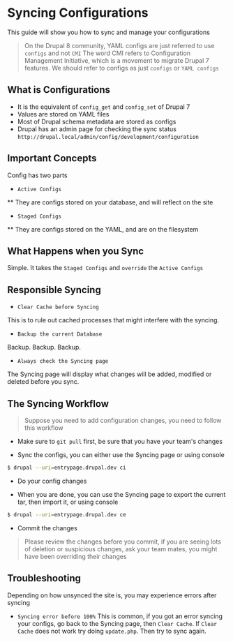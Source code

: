 # Syncing Configurations

This guide will show you how to sync and manage your configurations

> On the Drupal 8 community, YAML configs are just referred to use `configs` and not `CMI`
> The word CMI refers to Configuration Management Initiative, which is a movement to
> migrate Drupal 7 features. We should refer to configs as just `configs` or `YAML configs`

## What is Configurations

* It is the equivalent of `config_get` and `config_set` of Drupal 7
* Values are stored on YAML files
* Most of Drupal schema metadata are stored as configs
* Drupal has an admin page for checking the sync status `http://drupal.local/admin/config/development/configuration`

## Important Concepts

Config has two parts
* `Active Configs`

** They are configs stored on your database, and will reflect on the site

* `Staged Configs`

** They are configs stored on the YAML, and are on the filesystem

## What Happens when you Sync

Simple. It takes the `Staged Configs` and `override` the `Active Configs`

## Responsible Syncing

* `Clear Cache before Syncing`

This is to rule out cached processes that might interfere with the syncing.

* `Backup the current Database`

Backup. Backup. Backup.

* `Always check the Syncing page`

The Syncing page will display what changes will be added, modified or deleted before
you sync.

## The Syncing Workflow

> Suppose you need to add configuration changes, you need to follow this workflow

* Make sure to `git pull` first, be sure that you have your team's changes

* Sync the configs, you can either use the Syncing page or using console

```bash
$ drupal --uri=entrypage.drupal.dev ci
```

* Do your config changes

* When you are done, you can use the Syncing page to export the current tar, then import it, or using console

```bash
$ drupal --uri=entrypage.drupal.dev ce
```

* Commit the changes

> Please review the changes before you commit, if you are seeing lots of deletion or suspicious changes,
> ask your team mates, you might have been overriding their changes

## Troubleshooting

Depending on how unsynced the site is, you may experience errors after syncing

* `Syncing error before 100%`
This is common, if you got an error syncing your configs, go back to the Syncing page,
then `Clear Cache`. If `Clear Cache` does not work try doing `update.php`. Then try to sync again.
